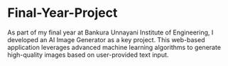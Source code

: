 # Final-Year-Project
As part of my final year at Bankura Unnayani Institute of Engineering, I developed an AI Image Generator as a key project. This web-based application leverages advanced machine learning algorithms to generate high-quality images based on user-provided text input.
